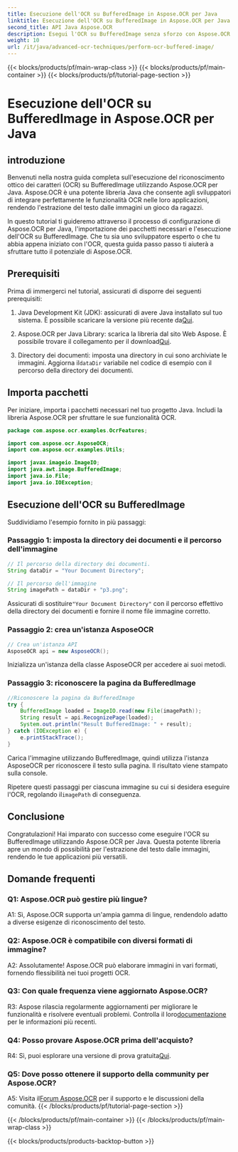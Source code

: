 ```yaml
---
title: Esecuzione dell'OCR su BufferedImage in Aspose.OCR per Java
linktitle: Esecuzione dell'OCR su BufferedImage in Aspose.OCR per Java
second_title: API Java Aspose.OCR
description: Esegui l'OCR su BufferedImage senza sforzo con Aspose.OCR per Java. Estrai testo dalle immagini senza problemi. Scaricalo ora per un'esperienza versatile di riconoscimento del testo.
weight: 10
url: /it/java/advanced-ocr-techniques/perform-ocr-buffered-image/
---
```


{{< blocks/products/pf/main-wrap-class >}}
{{< blocks/products/pf/main-container >}}
{{< blocks/products/pf/tutorial-page-section >}}

# Esecuzione dell'OCR su BufferedImage in Aspose.OCR per Java

## introduzione

Benvenuti nella nostra guida completa sull'esecuzione del riconoscimento ottico dei caratteri (OCR) su BufferedImage utilizzando Aspose.OCR per Java. Aspose.OCR è una potente libreria Java che consente agli sviluppatori di integrare perfettamente le funzionalità OCR nelle loro applicazioni, rendendo l'estrazione del testo dalle immagini un gioco da ragazzi.

In questo tutorial ti guideremo attraverso il processo di configurazione di Aspose.OCR per Java, l'importazione dei pacchetti necessari e l'esecuzione dell'OCR su BufferedImage. Che tu sia uno sviluppatore esperto o che tu abbia appena iniziato con l'OCR, questa guida passo passo ti aiuterà a sfruttare tutto il potenziale di Aspose.OCR.

## Prerequisiti

Prima di immergerci nel tutorial, assicurati di disporre dei seguenti prerequisiti:

1.  Java Development Kit (JDK): assicurati di avere Java installato sul tuo sistema. È possibile scaricare la versione più recente da[Qui](https://www.oracle.com/java/technologies/javase-downloads.html).

2.  Aspose.OCR per Java Library: scarica la libreria dal sito Web Aspose. È possibile trovare il collegamento per il download[Qui](https://releases.aspose.com/ocr/java/).

3.  Directory dei documenti: imposta una directory in cui sono archiviate le immagini. Aggiorna il`dataDir` variabile nel codice di esempio con il percorso della directory dei documenti.

## Importa pacchetti

Per iniziare, importa i pacchetti necessari nel tuo progetto Java. Includi la libreria Aspose.OCR per sfruttare le sue funzionalità OCR.

```java
package com.aspose.ocr.examples.OcrFeatures;

import com.aspose.ocr.AsposeOCR;
import com.aspose.ocr.examples.Utils;

import javax.imageio.ImageIO;
import java.awt.image.BufferedImage;
import java.io.File;
import java.io.IOException;
```

## Esecuzione dell'OCR su BufferedImage

Suddividiamo l'esempio fornito in più passaggi:

### Passaggio 1: imposta la directory dei documenti e il percorso dell'immagine

```java
// Il percorso della directory dei documenti.
String dataDir = "Your Document Directory";

// Il percorso dell'immagine
String imagePath = dataDir + "p3.png";
```

 Assicurati di sostituire`"Your Document Directory"` con il percorso effettivo della directory dei documenti e fornire il nome file immagine corretto.

### Passaggio 2: crea un'istanza AsposeOCR

```java
// Crea un'istanza API
AsposeOCR api = new AsposeOCR();
```

Inizializza un'istanza della classe AsposeOCR per accedere ai suoi metodi.

### Passaggio 3: riconoscere la pagina da BufferedImage

```java
//Riconoscere la pagina da BufferedImage
try {
    BufferedImage loaded = ImageIO.read(new File(imagePath));
    String result = api.RecognizePage(loaded);
    System.out.println("Result BufferedImage: " + result);
} catch (IOException e) {
    e.printStackTrace();
}
```

Carica l'immagine utilizzando BufferedImage, quindi utilizza l'istanza AsposeOCR per riconoscere il testo sulla pagina. Il risultato viene stampato sulla console.

 Ripetere questi passaggi per ciascuna immagine su cui si desidera eseguire l'OCR, regolando il`imagePath` di conseguenza.

## Conclusione

Congratulazioni! Hai imparato con successo come eseguire l'OCR su BufferedImage utilizzando Aspose.OCR per Java. Questa potente libreria apre un mondo di possibilità per l'estrazione del testo dalle immagini, rendendo le tue applicazioni più versatili.

## Domande frequenti

### Q1: Aspose.OCR può gestire più lingue?

A1: Sì, Aspose.OCR supporta un'ampia gamma di lingue, rendendolo adatto a diverse esigenze di riconoscimento del testo.

### Q2: Aspose.OCR è compatibile con diversi formati di immagine?

A2: Assolutamente! Aspose.OCR può elaborare immagini in vari formati, fornendo flessibilità nei tuoi progetti OCR.

### Q3: Con quale frequenza viene aggiornato Aspose.OCR?

R3: Aspose rilascia regolarmente aggiornamenti per migliorare le funzionalità e risolvere eventuali problemi. Controlla il loro[documentazione](https://reference.aspose.com/ocr/java/) per le informazioni più recenti.

### Q4: Posso provare Aspose.OCR prima dell'acquisto?

 R4: Sì, puoi esplorare una versione di prova gratuita[Qui](https://releases.aspose.com/).

### Q5: Dove posso ottenere il supporto della community per Aspose.OCR?

 A5: Visita il[Forum Aspose.OCR](https://forum.aspose.com/c/ocr/16) per il supporto e le discussioni della comunità.
{{< /blocks/products/pf/tutorial-page-section >}}

{{< /blocks/products/pf/main-container >}}
{{< /blocks/products/pf/main-wrap-class >}}

{{< blocks/products/products-backtop-button >}}
